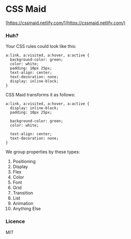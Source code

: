 # CSS Maid

[https://cssmaid.netlify.com/](https://cssmaid.netlify.com/)

### Huh?

Your CSS rules could look like this:

```
a:link, a:visited, a:hover, a:active {
  background-color: green;
  color: white;
  padding: 10px 25px;
  text-align: center;
  text-decoration: none;
  display: inline-block;
}
```

CSS Maid transforms it as follows:

```
a:link, a:visited, a:hover, a:active {
  display: inline-block;
  padding: 10px 25px;

  background-color: green;
  color: white;

  text-align: center;
  text-decoration: none;
}
```

We group properties by these types:

1.  Positioning
2.  Display
3.  Flex
4.  Color
5.  Font
6.  Grid
7.  Transition
8.  List
9.  Animation
10. Anything Else

### Licence

MIT
